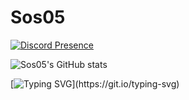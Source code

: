 # Sos05 

[![Discord Presence](https://lanyard.cnrad.dev/api/563382607727820801)](https://discord.com/users/563382607727820801)


![Sos05's GitHub stats](https://github-readme-stats.vercel.app/api?username=Sos05&show_icons=true&theme=tokyonight)


[![Typing SVG](https://readme-typing-svg.demolab.com/?pause=2500&speed=50&lines=Get+out+of+here.;There%E2%80%99s+nothing+down+here.;Why+are+you+waiting%3F;Stop.+Seriously.;Think+there%E2%80%99s+a+feature%3F+There+isn%E2%80%99t...;Just+plain+text.;Wow,+you%E2%80%99re+committed.+Respect%E2%80%A6+but+leave.;Still+here%3F+You+wasted+your+time.)](https://git.io/typing-svg)


